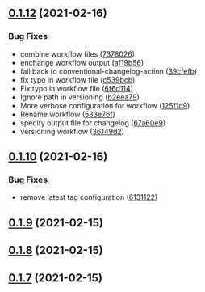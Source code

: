 ## [0.1.12](https://github.com/s-group-dev/ad-aws-login/compare/v0.1.10...v0.1.12) (2021-02-16)


### Bug Fixes

* combine workflow files ([7378026](https://github.com/s-group-dev/ad-aws-login/commit/7378026348fa789e7167fc5afae57d1d5a6a2872))
* enchange workflow output ([af19b56](https://github.com/s-group-dev/ad-aws-login/commit/af19b56eed6bc73ddb578a1027f28e9d56a788a1))
* fall back to conventional-changelog-action ([39cfefb](https://github.com/s-group-dev/ad-aws-login/commit/39cfefb15f22a26b9af5cc925c399ec92f9a1fc8))
* fix typo in workflow file ([c539bcb](https://github.com/s-group-dev/ad-aws-login/commit/c539bcb20dfb8bb079918597688e0a4ecf642a63))
* Fix typo in workflow file ([6f6d114](https://github.com/s-group-dev/ad-aws-login/commit/6f6d1147b8617142b0738bc546ea1bec2adeb543))
* Ignore path in versioning ([b2eea79](https://github.com/s-group-dev/ad-aws-login/commit/b2eea7908b8913427364c62a0bbfd9794163802f))
* More verbose configuration for workflow ([125f1d9](https://github.com/s-group-dev/ad-aws-login/commit/125f1d92587f01ca7edf794e96f57564a13d3021))
* Rename workflow ([533e76f](https://github.com/s-group-dev/ad-aws-login/commit/533e76f2ca1a1f75535545944b722128ff41b8c1))
* specify output file for changelog ([67a60e9](https://github.com/s-group-dev/ad-aws-login/commit/67a60e95809da605e95110cddf2e30f8cdcd88ff))
* versioning workflow ([36149d2](https://github.com/s-group-dev/ad-aws-login/commit/36149d22f8ff612511be10e1722a24d5d8e37a4e))



## [0.1.10](https://github.com/s-group-dev/ad-aws-login/compare/v0.1.9...v0.1.10) (2021-02-16)


### Bug Fixes

* remove latest tag configuration ([6131122](https://github.com/s-group-dev/ad-aws-login/commit/61311225a3ec682e3dd328803d7d7591d86ccc27))



## [0.1.9](https://github.com/s-group-dev/ad-aws-login/compare/v0.1.8...v0.1.9) (2021-02-15)



## [0.1.8](https://github.com/s-group-dev/ad-aws-login/compare/v0.1.7...v0.1.8) (2021-02-15)



## [0.1.7](https://github.com/s-group-dev/ad-aws-login/compare/v0.1.6...v0.1.7) (2021-02-15)



